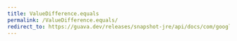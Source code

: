 ```yaml
---
title: ValueDifference.equals
permalink: /ValueDifference.equals/
redirect_to: https://guava.dev/releases/snapshot-jre/api/docs/com/google/common/collect/MapDifference.ValueDifference.html#equals-java.lang.Object-
---
```

